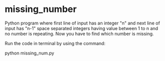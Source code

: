 # missing_number

Python program where first line of input has an integer "n" and next line of input has "n-1" space separated integers having value between 1 to n and no number is repeating.
Now you have to find which number is missing.

Run the code in terminal by using the command:

python missing_num.py
